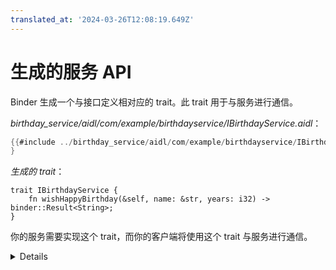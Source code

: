 ```yaml
---
translated_at: '2024-03-26T12:08:19.649Z'
---
```


# 生成的服务 API

Binder 生成一个与接口定义相对应的 trait。此 trait 用于与服务进行通信。

_birthday_service/aidl/com/example/birthdayservice/IBirthdayService.aidl_：

```java
{{#include ../birthday_service/aidl/com/example/birthdayservice/IBirthdayService.aidl:IBirthdayService}}
}
```

_生成的 trait_：

```rust,ignore
trait IBirthdayService {
    fn wishHappyBirthday(&self, name: &str, years: i32) -> binder::Result<String>;
}
```

你的服务需要实现这个 trait，而你的客户端将使用这个 trait 与服务进行通信。

<details>

- 生成的绑定可以在 `out/soong/.intermediates/<模块路径>/` 找到。
- 指出生成的函数签名，特别是参数和返回类型，如何对应于接口定义。
  - 作为参数的 `String` 会导致与作为返回类型的 `String` 不同的 Rust 类型。

</details>
